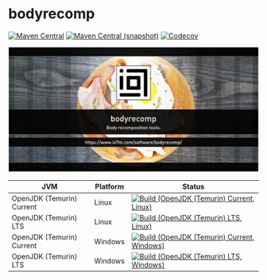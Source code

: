 bodyrecomp
===

[![Maven Central](https://img.shields.io/maven-central/v/com.io7m.bodyrecomp/com.io7m.bodyrecomp.svg?style=flat-square)](http://search.maven.org/#search%7Cga%7C1%7Cg%3A%22com.io7m.bodyrecomp%22)
[![Maven Central (snapshot)](https://img.shields.io/nexus/s/https/s01.oss.sonatype.org/com.io7m.bodyrecomp/com.io7m.bodyrecomp.svg?style=flat-square)](https://s01.oss.sonatype.org/content/repositories/snapshots/com/io7m/bodyrecomp/)
[![Codecov](https://img.shields.io/codecov/c/github/io7m/bodyrecomp.svg?style=flat-square)](https://codecov.io/gh/io7m/bodyrecomp)

![bodyrecomp](./src/site/resources/bodyrecomp.jpg?raw=true)

| JVM | Platform | Status |
|-----|----------|--------|
| OpenJDK (Temurin) Current | Linux | [![Build (OpenJDK (Temurin) Current, Linux)](https://img.shields.io/github/actions/workflow/status/io7m/bodyrecomp/main.linux.temurin.current.yml)](https://github.com/io7m/bodyrecomp/actions?query=workflow%3Amain.linux.temurin.current)|
| OpenJDK (Temurin) LTS | Linux | [![Build (OpenJDK (Temurin) LTS, Linux)](https://img.shields.io/github/actions/workflow/status/io7m/bodyrecomp/main.linux.temurin.lts.yml)](https://github.com/io7m/bodyrecomp/actions?query=workflow%3Amain.linux.temurin.lts)|
| OpenJDK (Temurin) Current | Windows | [![Build (OpenJDK (Temurin) Current, Windows)](https://img.shields.io/github/actions/workflow/status/io7m/bodyrecomp/main.windows.temurin.current.yml)](https://github.com/io7m/bodyrecomp/actions?query=workflow%3Amain.windows.temurin.current)|
| OpenJDK (Temurin) LTS | Windows | [![Build (OpenJDK (Temurin) LTS, Windows)](https://img.shields.io/github/actions/workflow/status/io7m/bodyrecomp/main.windows.temurin.lts.yml)](https://github.com/io7m/bodyrecomp/actions?query=workflow%3Amain.windows.temurin.lts)|
